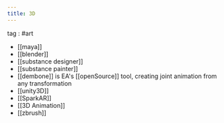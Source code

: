 ```yaml
---
title: 3D
---
```

tag : #art 
- [[maya]]
- [[blender]]
- [[substance designer]]
- [[substance painter]]
- [[dembone]] is  EA's [[openSource]] tool, creating joint animation from any transformation
- [[unity3D]]
- [[SparkAR]]
- [[3D Animation]]
- [[zbrush]]